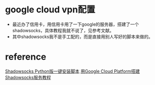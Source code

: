 # google cloud vpn配置
- 最近办了信用卡，用信用卡用了一下google的服务器，搭建了一个shadowsocks，具体教程我就不说了，见参考文献。
- 其中shadowsocks我不是手工配的，而是直接用别人写好的脚本来做的。


# reference
[Shadowsocks Python版一键安装脚本][1]
[用Google Cloud Platform搭建Shadowsocks服务教程][2]

[1]: https://shadowsocks.be/1.html
[2]: http://godjose.com/2017/06/14/new-article/